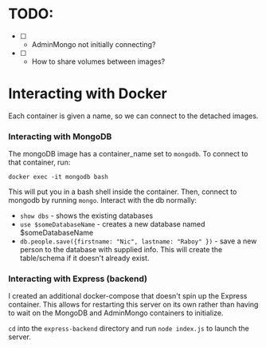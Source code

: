 # TODO:

* [ ] - AdminMongo not initially connecting?
* [ ] - How to share volumes between images?

# Interacting with Docker

Each container is given a name, so we can connect to the detached images.

### Interacting with MongoDB

The mongoDB image has a container_name set to `mongodb`. To connect to that container, run:

 `docker exec -it mongodb bash`

 This will put you in a bash shell inside the container. Then, connect to mongodb by running `mongo`. Interact with the db normally:

 * `show dbs` - shows the existing databases
 * `use $someDatabaseName` - creates a new database named $someDatabaseName
 * `db.people.save({firstname: "Nic", lastname: "Raboy" })` - save a new person to the database with supplied info. This will create the table/schema if it doesn't already exist.

 ### Interacting with Express (backend)

 I created an additional docker-compose that doesn't spin up the Express container. This allows for restarting this server on its own rather than having to wait on the MongoDB and AdminMongo containers to initialize.

 `cd` into the `express-backend` directory and run `node index.js` to launch the server.